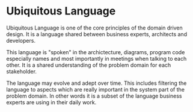 # Ubiquitous Language


Ubiquitous Language is one of the core principles of the domain driven design. It is a language shared between business experts, architects and developers.

This language is "spoken" in the archictecture, diagrams, program code especially names and most importantly in meetings when talking to each other.
It is a shared understanding of the problem domain for each stakeholder.

The language may evolve and adept over time. This includes filtering the language to aspects which are really important in the system part of the problem domain. In other words it is a subset of the language business experts are using in their daily work.

